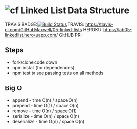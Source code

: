 ![cf](http://i.imgur.com/7v5ASc8.png) Linked List Data Structure
====
TRAVIS BADGE:[![Build Status](https://travis-ci.com/GitHubMaxwell/05-linked-lists.svg?branch=max-lab05)](https://travis-ci.com/GitHubMaxwell/05-linked-lists)
TRAVIS: https://travis-ci.com/GitHubMaxwell/05-linked-lists 
HEROKU: https://lab05-linkedlist.herokuapp.com/
GitHUB PR:

## Steps
* fork/clone code down
* npm install (for dependencies)
* npm test to see passing tests on all methods

## Big O
* append - time O(n) / space O(n)
* prepend - time O(1) / space O(n)
* remove - time O(n) / space O(1)
* serialize - time O(n) / space O(n)
* deserialize - time O(n) / space O(n)